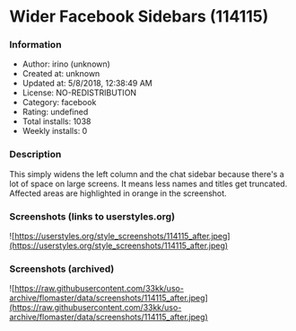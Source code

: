 # Wider Facebook Sidebars (114115)

### Information
- Author: irino (unknown)
- Created at: unknown
- Updated at: 5/8/2018, 12:38:49 AM
- License: NO-REDISTRIBUTION
- Category: facebook
- Rating: undefined
- Total installs: 1038
- Weekly installs: 0


### Description
This simply widens the left column and the chat sidebar because there's a lot of space on large screens. It means less names and titles get truncated. Affected areas are highlighted in orange in the screenshot.


### Screenshots (links to userstyles.org)
![https://userstyles.org/style_screenshots/114115_after.jpeg](https://userstyles.org/style_screenshots/114115_after.jpeg)


### Screenshots (archived)
![https://raw.githubusercontent.com/33kk/uso-archive/flomaster/data/screenshots/114115_after.jpeg](https://raw.githubusercontent.com/33kk/uso-archive/flomaster/data/screenshots/114115_after.jpeg)
